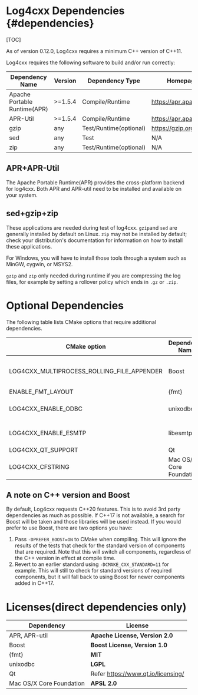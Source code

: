 Log4cxx Dependencies {#dependencies}
===
<!--
 Note: License header cannot be first, as doxygen does not generate
 cleanly if it before the '==='
-->
<!--
 Licensed to the Apache Software Foundation (ASF) under one or more
 contributor license agreements.  See the NOTICE file distributed with
 this work for additional information regarding copyright ownership.
 The ASF licenses this file to You under the Apache License, Version 2.0
 (the "License"); you may not use this file except in compliance with
 the License.  You may obtain a copy of the License at

	http://www.apache.org/licenses/LICENSE-2.0

 Unless required by applicable law or agreed to in writing, software
 distributed under the License is distributed on an "AS IS" BASIS,
 WITHOUT WARRANTIES OR CONDITIONS OF ANY KIND, either express or implied.
 See the License for the specific language governing permissions and
 limitations under the License.
-->
[TOC]

As of version 0.12.0, Log4cxx requires a minimum C++ version of C++11.

Log4cxx requires the following software to build and/or run correctly:

|Dependency Name|Version|Dependency Type|Homepage|
|---------------|-------|---------------|--------|
|Apache Portable Runtime(APR)|>=1.5.4|Compile/Runtime|https://apr.apache.org
|APR-Util       |>=1.5.4|Compile/Runtime|https://apr.apache.org
|gzip           |any    |Test/Runtime(optional)|https://gzip.org
|sed            |any    |Test|N/A
|zip            |any    |Test/Runtime(optional)|N/A

## APR+APR-Util

The Apache Portable Runtime(APR) provides the cross-platform backend for log4cxx.
Both APR and APR-util need to be installed and available on your system.

## sed+gzip+zip

These applications are needed during test of log4cxx.  `gzip`and `sed` are generally installed
by default on Linux.  `zip` may not be installed by default; check your distribution's
documentation for information on how to install these applications.

For Windows, you will have to install those tools through a system such as
MinGW, cygwin, or MSYS2.

`gzip` and `zip` only needed during runtime if you are compressing the log
files, for example by setting a rollover policy which ends in `.gz` or `.zip`.

# Optional Dependencies

The following table lists CMake options that require additional dependencies.

|CMake option   |Dependency Name|Version| Dependency Type | Homepage|
|---------------|---------------| :---: |---------------|--------|
|LOG4CXX_MULTIPROCESS_ROLLING_FILE_APPENDER |Boost | any   | Compile/runtime. Not required if your compiler supports C++17 | https://boost.org |
|ENABLE_FMT_LAYOUT | {fmt}    | 9+     | Compile/runtime | https://github.com/fmtlib/fmt |
|LOG4CXX_ENABLE_ODBC | unixodbc    | any     | Compile/runtime (not on Windows) | https://www.unixodbc.org/ |
|LOG4CXX_ENABLE_ESMTP | libesmtp    | any     | Compile/runtime (not on Windows) | |
|LOG4CXX_QT_SUPPORT |Qt    | 5     | Compile/runtime | https://www.qt.io/download |
|LOG4CXX_CFSTRING | Mac OS/X Core Foundation | any | Compile/runtime | https://developer.apple.com/documentation/corefoundation |

## A note on C++ version and Boost

By default, Log4cxx requests C++20 features.  This is to
avoid 3rd party dependencies as much as possible.  If C++17 is not
available, a search for Boost will be taken and those libraries will be used
instead.  If you would prefer to use Boost, there are two options you have:

1. Pass `-DPREFER_BOOST=ON` to CMake when compiling.  This will ignore the
 results of the tests that check for the standard version of components that
 are required.  Note that this will switch all components, regardless of the
 C++ version in effect at compile time.
2. Revert to an earlier standard using `-DCMAKE_CXX_STANDARD=11` for example.
 This will still to check for standard versions of required components, but
 it will fall back to using Boost for newer components added in C++17.

# Licenses(direct dependencies only)

| Dependency | License |
|------------|---------|
| APR, APR-util | **Apache License, Version 2.0** |
| Boost | **Boost License, Version 1.0** |
| {fmt} | **MIT** |
| unixodbc | **LGPL** |
| Qt | Refer https://www.qt.io/licensing/ |
| Mac OS/X Core Foundation | **APSL 2.0** |